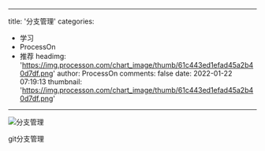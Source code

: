 
---
title: '分支管理'
categories: 
 - 学习
 - ProcessOn
 - 推荐
headimg: 'https://img.processon.com/chart_image/thumb/61c443ed1efad45a2b40d7df.png'
author: ProcessOn
comments: false
date: 2022-01-22 07:19:13
thumbnail: 'https://img.processon.com/chart_image/thumb/61c443ed1efad45a2b40d7df.png'
---

<div>   
<img class="thumb" alt="分支管理" src="https://img.processon.com/chart_image/thumb/61c443ed1efad45a2b40d7df.png" referrerpolicy="no-referrer">
<p>git分支管理</p>  
</div>
            